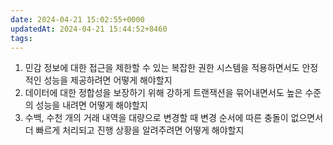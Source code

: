 ```yaml
---
date: 2024-04-21 15:02:55+0000
updatedAt: 2024-04-21 15:44:52+8460
tags: 
---
```

1. 민감 정보에 대한 접근을 제한할 수 있는 복잡한 권한 시스템을 적용하면서도 안정적인 성능을 제공하려면 어떻게 해야할지
2. 데이터에 대한 정합성을 보장하기 위해 강하게 트랜잭션을 묶어내면서도 높은 수준의 성능을 내려면 어떻게 해야할지
3. 수백, 수천 개의 거래 내역을 대량으로 변경할 때 변경 순서에 따른 충돌이 없으면서 더 빠르게 처리되고 진행 상황을 알려주려면 어떻게 해야할지
